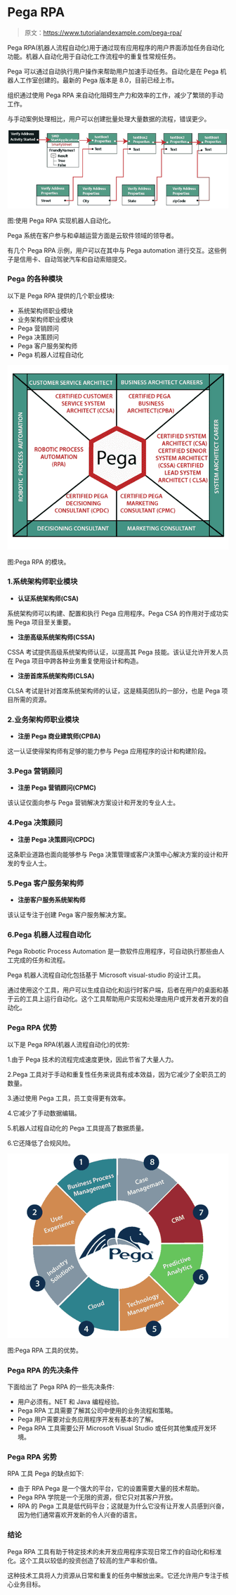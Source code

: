 # Pega RPA

> 原文：<https://www.tutorialandexample.com/pega-rpa/>

Pega RPA(机器人流程自动化)用于通过现有应用程序的用户界面添加任务自动化功能。机器人自动化用于自动化工作流程中的重复性常规任务。

Pega 可以通过自动执行用户操作来帮助用户加速手动任务。自动化是在 Pega 机器人工作室创建的。最新的 Pega 版本是 8.0，目前已经上市。

组织通过使用 Pega RPA 来自动化阻碍生产力和效率的工作，减少了繁琐的手动工作。

与手动案例处理相比，用户可以创建批量处理大量数据的流程，错误更少。

![Pega RPA](img/5c744e7660fe7100baeaa450ab12575e.png)

图:使用 Pega RPA 实现机器人自动化。

Pega 系统在客户参与和卓越运营方面是云软件领域的领导者。

有几个 Pega RPA 示例，用户可以在其中与 Pega automation 进行交互。这些例子是信用卡、自动驾驶汽车和自动索赔提交。

### Pega 的各种模块

以下是 Pega RPA 提供的几个职业模块:

*   系统架构师职业模块
*   业务架构师职业模块
*   Pega 营销顾问
*   Pega 决策顾问
*   Pega 客户服务架构师
*   Pega 机器人过程自动化

![Pega RPA](img/bdabfeaf4b187a3e5235bae33581201d.png)

图:Pega RPA 的模块。

### 1.系统架构师职业模块

*   **认证系统架构师(CSA)**

系统架构师可以构建、配置和执行 Pega 应用程序。Pega CSA 的作用对于成功实施 Pega 项目至关重要。

*   **注册高级系统架构师(CSSA)**

CSSA 考试提供高级系统架构师认证，以提高其 Pega 技能。该认证允许开发人员在 Pega 项目中跨各种业务重复使用设计和构造。

*   **注册首席系统架构师(CLSA)**

CLSA 考试是针对首席系统架构师的认证，这是精英团队的一部分，也是 Pega 项目所需的资源。

### 2.业务架构师职业模块

*   **注册 Pega 商业建筑师(CPBA)**

这一认证使得架构师有足够的能力参与 Pega 应用程序的设计和构建阶段。

### 3.Pega 营销顾问

*   **注册 Pega 营销顾问(CPMC)**

该认证仅面向参与 Pega 营销解决方案设计和开发的专业人士。

### 4.Pega 决策顾问

*   **注册 Pega 决策顾问(CPDC)**

这条职业道路也面向能够参与 Pega 决策管理或客户决策中心解决方案的设计和开发的专业人士。

### 5.Pega 客户服务架构师

*   **注册客户服务系统架构师**

该认证专注于创建 Pega 客户服务解决方案。

### 6.Pega 机器人过程自动化

Pega Robotic Process Automation 是一款软件应用程序，可自动执行那些由人工完成的任务和流程。

Pega 机器人流程自动化包括基于 Microsoft visual-studio 的设计工具。

通过使用这个工具，用户可以生成自动化和运行时客户端，后者在用户的桌面和基于云的工具上运行自动化。这个工具帮助用户实现和处理由用户或开发者开发的自动化。

### Pega RPA 优势

以下是 Pega RPA(机器人流程自动化)的优势:

1.由于 Pega 技术的流程完成速度更快，因此节省了大量人力。

2.Pega 工具对于手动和重复性任务来说具有成本效益，因为它减少了全职员工的数量。

3.通过使用 Pega 工具，员工变得更有效率。

4.它减少了手动数据编辑。

5.机器人过程自动化的 Pega 工具提高了数据质量。

6.它还降低了合规风险。

![Pega RPA](img/9f42dc60a7f3aa772dca698893b04146.png)

图:Pega RPA 工具的优势。

### Pega RPA 的先决条件

下面给出了 Pega RPA 的一些先决条件:

*   用户必须有。NET 和 Java 编程经验。
*   Pega RPA 工具需要了解其公司中使用的业务流程和策略。
*   Pega 用户需要对业务应用程序开发有基本的了解。
*   Pega RPA 工具需要公开 Microsoft Visual Studio 或任何其他集成开发环境。

### Pega RPA 劣势

RPA 工具 Pega 的缺点如下:

*   由于 RPA Pega 是一个强大的平台，它的设置需要大量的技术帮助。
*   Pega RPA 学院是一个无限的资源，但它只对其客户开放。
*   RPA 的 Pega 工具是低代码平台；这就是为什么它没有让开发人员感到兴奋，因为他们通常喜欢开发新的令人兴奋的语言。

### 结论

Pega RPA 工具有助于特定技术的未开发应用程序实现日常工作的自动化和标准化。这个工具以较低的投资创造了较高的生产率和价值。

这种技术工具将人力资源从日常和重复的任务中解放出来。它还允许用户专注于核心业务目标。